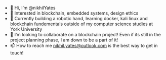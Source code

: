 - 👋 Hi, I’m @nikhilYates
- 👀 Interested in blockchain, embedded systems, design ethics
- 🌱 Currently building a robotic hand, learning docker, kali linux and blockchain fundementals outside of my computer science studies at York University
- 💞️ I’m looking to collaborate on a blockchain project! Even if its still in the project planning phase, I am down to be a part of it!
- 📫 How to reach me <nikhil.yates@outlook.com> is the best way to get in touch!
<!---
nikhilYates/nikhilYates is a ✨ special ✨ repository because its `README.md` (this file) appears on your GitHub profile.
You can click the Preview link to take a look at your changes.
--->
